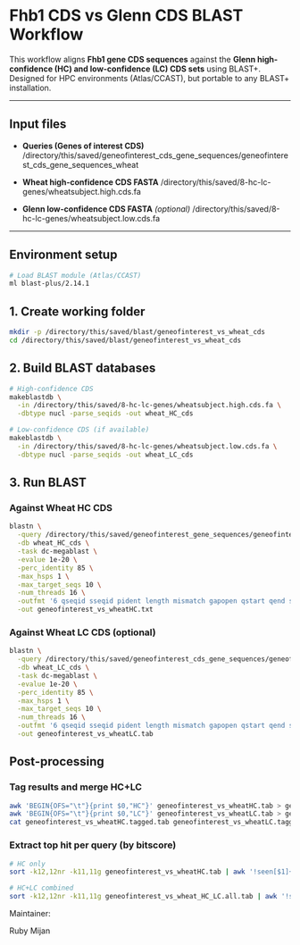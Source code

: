 # Fhb1 CDS vs Glenn CDS BLAST Workflow

This workflow aligns **Fhb1 gene CDS sequences** against the **Glenn high-confidence (HC) and low-confidence (LC) CDS sets** using BLAST+.  
Designed for HPC environments (Atlas/CCAST), but portable to any BLAST+ installation.

---

## Input files

- **Queries (Genes of interest CDS)**
/directory/this/saved/geneofinterest_cds_gene_sequences/geneofinterest_cds_gene_sequences_wheat

- **Wheat high-confidence CDS FASTA**
/directory/this/saved/8-hc-lc-genes/wheatsubject.high.cds.fa

- **Glenn low-confidence CDS FASTA** *(optional)*
/directory/this/saved/8-hc-lc-genes/wheatsubject.low.cds.fa


---

## Environment setup
```bash
# Load BLAST module (Atlas/CCAST)
ml blast-plus/2.14.1
```

## 1. Create working folder
```bash
mkdir -p /directory/this/saved/blast/geneofinterest_vs_wheat_cds
cd /directory/this/saved/blast/geneofinterest_vs_wheat_cds
```

## 2. Build BLAST databases
```bash
# High-confidence CDS
makeblastdb \
  -in /directory/this/saved/8-hc-lc-genes/wheatsubject.high.cds.fa \
  -dbtype nucl -parse_seqids -out wheat_HC_cds

# Low-confidence CDS (if available)
makeblastdb \
  -in /directory/this/saved/8-hc-lc-genes/wheatsubject.low.cds.fa \
  -dbtype nucl -parse_seqids -out wheat_LC_cds
```

## 3. Run BLAST
### Against Wheat HC CDS
```bash
blastn \
  -query /directory/this/saved/geneofinterest_gene_sequences/geneofinterest_cds_gene_sequences_wheat \
  -db wheat_HC_cds \
  -task dc-megablast \
  -evalue 1e-20 \
  -perc_identity 85 \
  -max_hsps 1 \
  -max_target_seqs 10 \
  -num_threads 16 \
  -outfmt '6 qseqid sseqid pident length mismatch gapopen qstart qend sstart send evalue bitscore qlen slen' \
  -out geneofinterest_vs_wheatHC.txt
```

### Against Wheat LC CDS (optional)
```bash
blastn \
  -query /directory/this/saved/geneofinterest_cds_gene_sequences/geneofinterest_cds_gene_sequences_wheat \
  -db wheat_LC_cds \
  -task dc-megablast \
  -evalue 1e-20 \
  -perc_identity 85 \
  -max_hsps 1 \
  -max_target_seqs 10 \
  -num_threads 16 \
  -outfmt '6 qseqid sseqid pident length mismatch gapopen qstart qend sstart send evalue bitscore qlen slen' \
  -out geneofinterest_vs_wheatLC.tab
```

## Post-processing
### Tag results and merge HC+LC
```bash
awk 'BEGIN{OFS="\t"}{print $0,"HC"}' geneofinterest_vs_wheatHC.tab > geneofinterest_vs_wheatHC.tagged.tab
awk 'BEGIN{OFS="\t"}{print $0,"LC"}' geneofinterest_vs_wheatLC.tab > geneofinterest_vs_wheatLC.tagged.tab
cat geneofinterest_vs_wheatHC.tagged.tab geneofinterest_vs_wheatLC.tagged.tab > geneofinterest_vs_wheat_HC_LC.all.txt
```

### Extract top hit per query (by bitscore)
```bash
# HC only
sort -k12,12nr -k11,11g geneofinterest_vs_wheatHC.tab | awk '!seen[$1]++' > geneofinterest_vs_wheatHC.top1.tab

# HC+LC combined
sort -k12,12nr -k11,11g geneofinterest_vs_wheat_HC_LC.all.tab | awk '!seen[$1]++' > geneofinterest_vs_wheat_HC_LC.top1.tab
```

Maintainer:

Ruby Mijan



